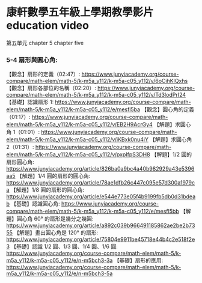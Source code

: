 # 康軒數學五年級上學期教學影片 education video

第五單元 chapter 5 chapter five

### 5-4 扇形與圓心角:

【觀念】扇形的定義（02:47）:
https://www.junyiacademy.org/course-compare/math-elem/math-5/k-m5a_y112/k-m5a-c05_y112/v/6oCihKIQxhs
【觀念】扇形各部位的名稱（02:20）:
https://www.junyiacademy.org/course-compare/math-elem/math-5/k-m5a_y112/k-m5a-c05_y112/v/Td3lodPrI24
【基礎】認識扇形 1:
https://www.junyiacademy.org/course-compare/math-elem/math-5/k-m5a_y112/k-m5a-c05_y112/e/mesfl5ba
【觀念】圓心角的定義（01:17）:
https://www.junyiacademy.org/course-compare/math-elem/math-5/k-m5a_y112/k-m5a-c05_y112/v/EB2H9AcrGy4
【解題】求圓心角 1（01:01）:
https://www.junyiacademy.org/course-compare/math-elem/math-5/k-m5a_y112/k-m5a-c05_y112/v/iKBxk0nu4iY
【解題】求圓心角 2（01:31）:
https://www.junyiacademy.org/course-compare/math-elem/math-5/k-m5a_y112/k-m5a-c05_y112/v/pxpIfpS3DH8
【解題】1/2 圓的扇形圓心角:
https://www.junyiacademy.org/article/826ba0a9bc4a40b982929a43e5396aa5
【解題】1/4 圓的扇形的圓心角:
https://www.junyiacademy.org/article/78ae1dfb26c447c095e57d300a1979ca
【解題】1/8 圓的扇形的圓心角:
https://www.junyiacademy.org/article/e544e773e05f4b9199fb5db0d31bdeab
【基礎】認識圓心角:
https://www.junyiacademy.org/course-compare/math-elem/math-5/k-m5a_y112/k-m5a-c05_y112/e/mesfl5bb
【解題】圓心角 60° 的扇形是幾分之幾圓:
https://www.junyiacademy.org/article/a892c039b966491185862ae2be2b7355
【解題】畫出圓心角是 120° 的扇形:
https://www.junyiacademy.org/article/75804e9911be45718e44b4c2e518f2e3
【基礎】認識 1/2 圓、1/3 圓、1/4 圓、1/6 圓:
https://www.junyiacademy.org/course-compare/math-elem/math-5/k-m5a_y112/k-m5a-c05_y112/e/n-m5bch3-3a
【基礎】扇形的應用:
https://www.junyiacademy.org/course-compare/math-elem/math-5/k-m5a_y112/k-m5a-c05_y112/e/n-m5bch3-5a
